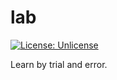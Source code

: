 # lab

[![License: Unlicense](https://img.shields.io/badge/license-Unlicense-blue.svg)](http://unlicense.org/)

Learn by trial and error.
